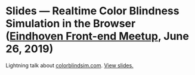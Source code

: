 # Slides — Realtime Color Blindness Simulation in the Browser ([Eindhoven Front-end Meetup](https://www.meetup.com/Eindhoven-front-end-meetup/events/261538805), June 26, 2019)

Lightning talk about [colorblindsim.com](https://www.colorblindsim.com). [View slides.](https://koenkivits.github.io/slides/20190625-isaac)
